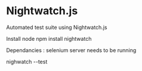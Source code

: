 Nightwatch.js
=============

Automated test suite using Nightwatch.js

Install node
npm install nightwatch

Dependancies : selenium server needs to be running

nighwatch --test



